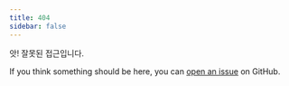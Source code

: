 ```yaml
---
title: 404
sidebar: false
---
```


앗! 잘못된 접근입니다.

If you think something should be here, you can [open an issue](https://github.com/numpy/numpy.org/issues) on GitHub.

